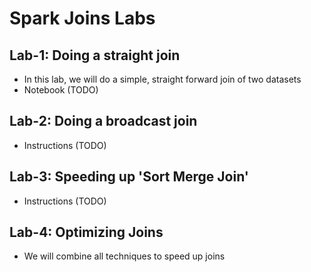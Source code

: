<link rel='stylesheet' href='../assets/css/main.css'/>

# Spark Joins Labs

## Lab-1: Doing a straight join

- In this lab, we will do a simple, straight forward join of two datasets
- Notebook (TODO)

## Lab-2: Doing a broadcast join

- Instructions (TODO)

## Lab-3: Speeding up 'Sort Merge Join'

- Instructions (TODO)

## Lab-4: Optimizing Joins

- We will combine all techniques to speed up joins
